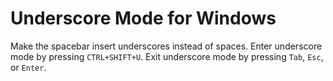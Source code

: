# Underscore Mode for Windows

Make the spacebar insert underscores instead of spaces. Enter underscore mode by pressing `CTRL+SHIFT+U`. Exit underscore mode by pressing `Tab`, `Esc`, or `Enter`.
